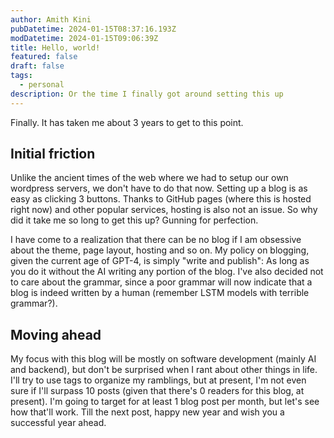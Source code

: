 ```yaml
---
author: Amith Kini
pubDatetime: 2024-01-15T08:37:16.193Z
modDatetime: 2024-01-15T09:06:39Z
title: Hello, world!
featured: false
draft: false
tags:
  - personal
description: Or the time I finally got around setting this up
---
```


Finally. It has taken me about 3 years to get to this point.

## Initial friction

Unlike the ancient times of the web where we had to setup our own wordpress servers, we don't have to do that now. Setting up a blog is as easy as clicking 3 buttons. Thanks to GitHub pages (where this is hosted right now) and other popular services, hosting is also not an issue. So why did it take me so long to get this up? Gunning for perfection.

I have come to a realization that there can be no blog if I am obsessive about the theme, page layout, hosting and so on. My policy on blogging, given the current age of GPT-4, is simply "write and publish": As long as you do it without the AI writing any portion of the blog. I've also decided not to care about the grammar, since a poor grammar will now indicate that a blog is indeed written by a human (remember LSTM models with terrible grammar?).

## Moving ahead

My focus with this blog will be mostly on software development (mainly AI and backend), but don't be surprised when I rant about other things in life. I'll try to use tags to organize my ramblings, but at present, I'm not even sure if I'll surpass 10 posts (given that there's 0 readers for this blog, at present). I'm going to target for at least 1 blog post per month, but let's see how that'll work. Till the next post, happy new year and wish you a successful year ahead.
